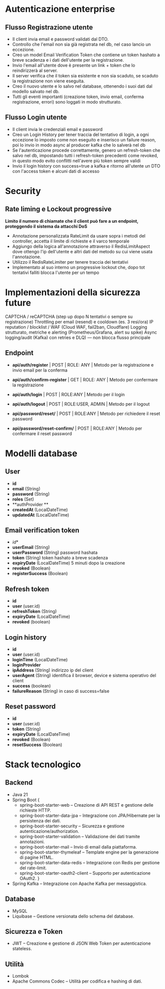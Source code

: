 # Autenticazione enterprise

## Flusso Registrazione utente
-  Il client invia email e password validati dal DTO.
-  Controllo che l'email non sia già registrata nel db, nel caso lancio un eccezione.
-  Creo un model Email Verification Token che contiene un token hashato a breve scadenza e i dati dell'utente per la registrazione.
-  Invio l'email all'utente dove è presente un link + token che lo reindirizzerà al server.
-  Il server verifica che il token sia esistente e non sia scaduto, se scaduto la registrazione non viene eseguita.
-  Creo il nuovo utente e lo salvo nel database, ottenendo i suoi dati dal modello salvato nel db.
- Tutti gli eventi importanti (creazione token, invio email, conferma registrazione, errori) sono loggati in modo strutturato.

## Flusso Login utente
- Il client invia le credenziali email e password
- Creo un Login History per tener traccia del tentativo di login, a ogni eccezione lo imposto come non eseguito e 
  inserisco un failure reason, poi lo invio in modo async al producer kafka che lo salverà nel db
- Se l'autenticazione procede correttamente, genero un refresh-token che salvo nel db, impostando tutti i refresh-token precedenti come revoked,
  in questo modo evito conflitti nell'avere più token sempre validi
- Invio il login history con success=true a kafka e ritorno all'utente un DTO con l'access token e alcuni dati di accesso


# Security 

## Rate liming e Lockout progressive
**Limito il numero di chiamate che il client può fare a un endpoint, proteggendo il sistema da attacchi DoS**
- Annotazione personalizzata RateLimit da usare sopra i metodi del controller, accetta il limite di richieste e il varco temporale
- Aggiungo della logica all'annotazione attraverso il RedisLimitAspect dove ottengo l'ip dell'utente e altri dati del metodo su cui 
    viene usata l'annotazione.
- Utilizzo il RedisRateLimiter per tenere traccia dei tentativi
- Implementato al suo interno un progressive lockout che, dopo tot tentativi falliti blocca l'utente per un tempo


# Implementazioni della sicurezza future
CAPTCHA / reCAPTCHA (step up dopo N tentativi o sempre su registrazione)
Throttling per email (resend) e cooldown (es. 3 resi/ora)
IP reputation / blocklist / WAF (Cloud WAF, fail2ban, Cloudflare)
Logging strutturato, metriche e alerting (Prometheus/Grafana, alert su spike)
Async logging/audit (Kafka) con retries e DLQ) — non blocca flusso principale

## Endpoint

- **api/auth/register** | POST | ROLE: ANY | Metodo per la registrazione e invio email per la conferma
- **api/auth/confirm-register** | GET | ROLE: ANY | Metodo per confermare la registrazione
- **api/auth/login** | POST | ROLE:ANY | Metodo per il login
- **api/auth/logout** | POST | ROLE:USER, ADMIN | Metodo per il logout

- **api/password/reset/** | POST | ROLE:ANY | Metodo per richiedere il reset password
- **api/password/reset-confirm/** | POST | ROLE:ANY | Metodo per confermare il reset password

# Modelli database

## User
- **id**
- **email** (String)
- **password** (String)
- **roles** (Set)
- **authProvider **
- **createdAt** (LocalDateTime)
- **updatedAt** (LocalDateTime)

## Email verification token
- *id**
- **userEmail** (String) 
- **userPassword** (String) password hashata 
- **token** (String) token hashato a breve scadenza
- **expiryDate** (LocalDateTime) 5 minuti dopo la creazione
- **revoked** (Boolean) 
- **registerSuccess** (Boolean) 

## Refresh token
- **id**
- **user** (user.id)
- **refreshToken** (String)
- **expiryDate** (LocalDateTime)
- **revoked** (boolean)

## Login history
- **id**
- **user** (user.id)
- **loginTime** (LocalDateTime)
- **loginProvider**
- **ipAddress** (String) indirizzo ip del client
- **userAgent** (String) identifica il browser, device e sistema operativo del client
- **success** (boolean)
- **failureReason** (String) in caso di success=false

## Reset password
- **id**
- **user** (user.id)
- **token** (String)
- **expiryDate** (LocalDateTime)
- **revoked** (Boolean)
- **resetSuccess** (Boolean)

# Stack tecnologico

## Backend
- Java 21
- Spring Boot {
    - spring-boot-starter-web – Creazione di API REST e gestione delle richieste HTTP.
    - spring-boot-starter-data-jpa – Integrazione con JPA/Hibernate per la persistenza dei dati.
    - spring-boot-starter-security – Sicurezza e gestione autenticazione/authorization.
    - spring-boot-starter-validation – Validazione dei dati tramite annotazioni.
    - spring-boot-starter-mail – Invio di email dalla piattaforma.
    - spring-boot-starter-thymeleaf – Template engine per la generazione di pagine HTML.
    - spring-boot-starter-data-redis – Integrazione con Redis per gestione del rate-limit.
    - spring-boot-starter-oauth2-client – Supporto per autenticazione OAuth2.
  }
- Spring Kafka – Integrazione con Apache Kafka per messaggistica.

## Database
- MySQL
- Liquibase – Gestione versionata dello schema del database.

## Sicurezza e Token
- JWT – Creazione e gestione di JSON Web Token per autenticazione stateless.

## Utilità
- Lombok 
- Apache Commons Codec – Utilità per codifica e hashing di dati.